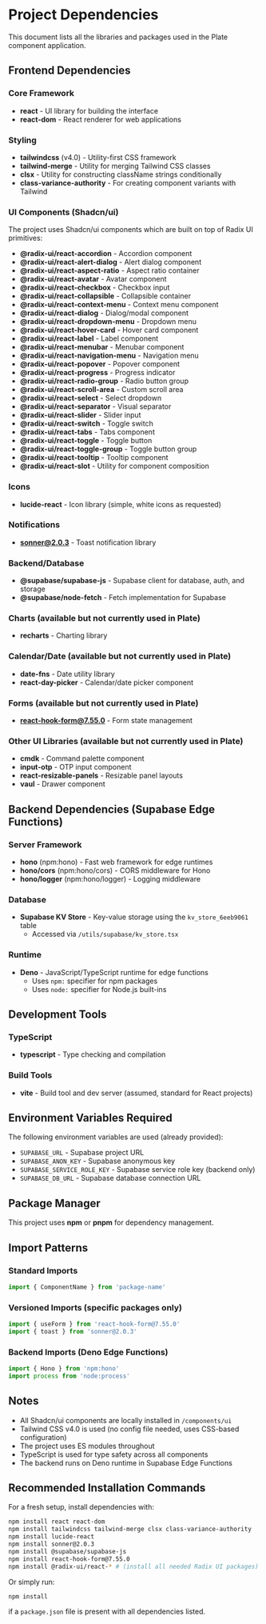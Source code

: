 # Project Dependencies

This document lists all the libraries and packages used in the Plate component application.

## Frontend Dependencies

### Core Framework
- **react** - UI library for building the interface
- **react-dom** - React renderer for web applications

### Styling
- **tailwindcss** (v4.0) - Utility-first CSS framework
- **tailwind-merge** - Utility for merging Tailwind CSS classes
- **clsx** - Utility for constructing className strings conditionally
- **class-variance-authority** - For creating component variants with Tailwind

### UI Components (Shadcn/ui)
The project uses Shadcn/ui components which are built on top of Radix UI primitives:

- **@radix-ui/react-accordion** - Accordion component
- **@radix-ui/react-alert-dialog** - Alert dialog component
- **@radix-ui/react-aspect-ratio** - Aspect ratio container
- **@radix-ui/react-avatar** - Avatar component
- **@radix-ui/react-checkbox** - Checkbox input
- **@radix-ui/react-collapsible** - Collapsible container
- **@radix-ui/react-context-menu** - Context menu component
- **@radix-ui/react-dialog** - Dialog/modal component
- **@radix-ui/react-dropdown-menu** - Dropdown menu
- **@radix-ui/react-hover-card** - Hover card component
- **@radix-ui/react-label** - Label component
- **@radix-ui/react-menubar** - Menubar component
- **@radix-ui/react-navigation-menu** - Navigation menu
- **@radix-ui/react-popover** - Popover component
- **@radix-ui/react-progress** - Progress indicator
- **@radix-ui/react-radio-group** - Radio button group
- **@radix-ui/react-scroll-area** - Custom scroll area
- **@radix-ui/react-select** - Select dropdown
- **@radix-ui/react-separator** - Visual separator
- **@radix-ui/react-slider** - Slider input
- **@radix-ui/react-switch** - Toggle switch
- **@radix-ui/react-tabs** - Tabs component
- **@radix-ui/react-toggle** - Toggle button
- **@radix-ui/react-toggle-group** - Toggle button group
- **@radix-ui/react-tooltip** - Tooltip component
- **@radix-ui/react-slot** - Utility for component composition

### Icons
- **lucide-react** - Icon library (simple, white icons as requested)

### Notifications
- **sonner@2.0.3** - Toast notification library

### Backend/Database
- **@supabase/supabase-js** - Supabase client for database, auth, and storage
- **@supabase/node-fetch** - Fetch implementation for Supabase

### Charts (available but not currently used in Plate)
- **recharts** - Charting library

### Calendar/Date (available but not currently used in Plate)
- **date-fns** - Date utility library
- **react-day-picker** - Calendar/date picker component

### Forms (available but not currently used in Plate)
- **react-hook-form@7.55.0** - Form state management

### Other UI Libraries (available but not currently used in Plate)
- **cmdk** - Command palette component
- **input-otp** - OTP input component
- **react-resizable-panels** - Resizable panel layouts
- **vaul** - Drawer component

## Backend Dependencies (Supabase Edge Functions)

### Server Framework
- **hono** (npm:hono) - Fast web framework for edge runtimes
- **hono/cors** (npm:hono/cors) - CORS middleware for Hono
- **hono/logger** (npm:hono/logger) - Logging middleware

### Database
- **Supabase KV Store** - Key-value storage using the `kv_store_6eeb9061` table
  - Accessed via `/utils/supabase/kv_store.tsx`

### Runtime
- **Deno** - JavaScript/TypeScript runtime for edge functions
  - Uses `npm:` specifier for npm packages
  - Uses `node:` specifier for Node.js built-ins

## Development Tools

### TypeScript
- **typescript** - Type checking and compilation

### Build Tools
- **vite** - Build tool and dev server (assumed, standard for React projects)

## Environment Variables Required

The following environment variables are used (already provided):
- `SUPABASE_URL` - Supabase project URL
- `SUPABASE_ANON_KEY` - Supabase anonymous key
- `SUPABASE_SERVICE_ROLE_KEY` - Supabase service role key (backend only)
- `SUPABASE_DB_URL` - Supabase database connection URL

## Package Manager

This project uses **npm** or **pnpm** for dependency management.

## Import Patterns

### Standard Imports
```typescript
import { ComponentName } from 'package-name'
```

### Versioned Imports (specific packages only)
```typescript
import { useForm } from 'react-hook-form@7.55.0'
import { toast } from 'sonner@2.0.3'
```

### Backend Imports (Deno Edge Functions)
```typescript
import { Hono } from 'npm:hono'
import process from 'node:process'
```

## Notes

- All Shadcn/ui components are locally installed in `/components/ui`
- Tailwind CSS v4.0 is used (no config file needed, uses CSS-based configuration)
- The project uses ES modules throughout
- TypeScript is used for type safety across all components
- The backend runs on Deno runtime in Supabase Edge Functions

## Recommended Installation Commands

For a fresh setup, install dependencies with:

```bash
npm install react react-dom
npm install tailwindcss tailwind-merge clsx class-variance-authority
npm install lucide-react
npm install sonner@2.0.3
npm install @supabase/supabase-js
npm install react-hook-form@7.55.0
npm install @radix-ui/react-* # (install all needed Radix UI packages)
```

Or simply run:
```bash
npm install
```

if a `package.json` file is present with all dependencies listed.

